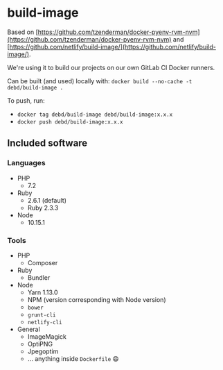 # build-image

Based on [https://github.com/tzenderman/docker-pyenv-rvm-nvm](https://github.com/tzenderman/docker-pyenv-rvm-nvm) and [https://github.com/netlify/build-image/](https://github.com/netlify/build-image/).

We're using it to build our projects on our own GitLab CI Docker runners.

Can be built (and used) locally with: `docker build --no-cache -t debd/build-image .`

To push, run:

- `docker tag debd/build-image debd/build-image:x.x.x`
- `docker push debd/build-image:x.x.x`

## Included software

### Languages

- PHP
  - 7.2
- Ruby
  - 2.6.1 (default)
  - Ruby 2.3.3
- Node
  - 10.15.1

### Tools

- PHP
  - Composer
- Ruby
  - Bundler
- Node
  - Yarn 1.13.0
  - NPM (version corresponding with Node version)
  - `bower`
  - `grunt-cli`
  - `netlify-cli`
- General
  - ImageMagick
  - OptiPNG
  - Jpegoptim
  - ... anything inside `Dockerfile` :smile:

